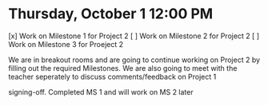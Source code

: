 # Thursday, October 1 12:00 PM
[x] Work on Milestone 1 for Project 2
[ ] Work on Milestone 2 for Project 2
[ ] Work on Milestone 3 for Proeject 2

We are in breakout rooms and are going to continue working on Project 2 by filling out the required Milestones. We are also going to meet with the teacher seperately to discuss comments/feedback on Project 1


signing-off. Completed MS 1 and will work on MS 2 later